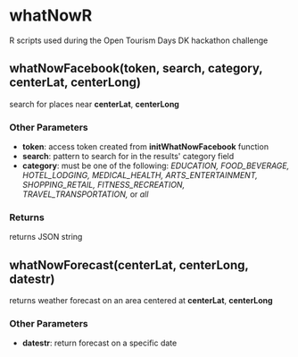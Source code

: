 # whatNowR
R scripts used during the Open Tourism Days DK hackathon challenge

## whatNowFacebook(token, search, category, centerLat, centerLong)

search for places near **centerLat**, **centerLong**

### Other Parameters
- **token**: access token created from **initWhatNowFacebook** function
- **search**: pattern to search for in the results' category field
- **category**: must be one of the following: *EDUCATION, FOOD_BEVERAGE, HOTEL_LODGING, MEDICAL_HEALTH, ARTS_ENTERTAINMENT, SHOPPING_RETAIL, FITNESS_RECREATION, TRAVEL_TRANSPORTATION,* or *all*

### Returns

returns JSON string

## whatNowForecast(centerLat, centerLong, datestr)

returns weather forecast on an area centered at **centerLat**, **centerLong**

### Other Parameters
- **datestr**: return forecast on a specific date

